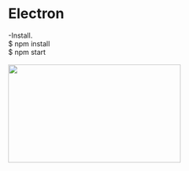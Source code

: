 # Electron
-Install.<br>
	$ npm install<br>
	$ npm start<br>
	<br/>
	<img src="https://firebasestorage.googleapis.com/v0/b/reactfire-f410b.appspot.com/o/electron3.png?alt=media&token=ea244ca8-37ee-4ee5-adc6-f912e7828f9b" width="350" height="200"/>
